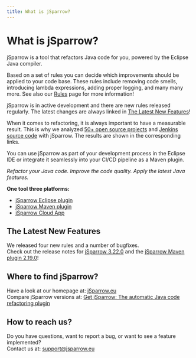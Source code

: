 ```yaml
---
title: What is jSparrow?
---
```


# What is jSparrow?

jSparrow is a tool that refactors Java code for you, powered by the Eclipse Java compiler.

Based on a set of rules you can decide which improvements should be applied to your code base. These rules include removing code smells, introducing lambda expressions, adding proper logging, and many many more. See also our [Rules](/rules/) page for more information!

jSparrow is in active development and there are new rules released regularly. The latest changes are always linked in [The Latest New Features](#the-latest-new-features)!

When it comes to refactoring, it is always important to have a measurable result. This is why we analyzed [50+ open source projects](github/statistics.html) and [Jenkins source code](/github/jenkins-statistics.html?p=jenkins-core) with jSparrow. The results are shown in the corresponding links.

You can use jSparrow as part of your development process in the Eclipse IDE or integrate it seamlessly into your CI/CD pipeline as a Maven plugin.

*Refactor your Java code.*
*Improve the code quality.*
*Apply the latest Java features.*

**One tool three platforms:**

* [jSparrow Eclipse plugin](eclipse/getting-started.html)
* [jSparrow Maven plugin](maven/getting-started.html)
* [jSparrow Cloud App](cloud/getting-started.html)

## The Latest New Features

We released four new rules and a number of bugfixes.  
Check out the release notes for [jSparrow 3.22.0](/eclipse/release-notes.html#_3-22-0) and the [jSparrow Maven plugin 2.19.0](/maven/release-notes.html#_2-19-0)!

## Where to find jSparrow?

Have a look at our homepage at: [jSparrow.eu](https://jsparrow.eu)  
Compare jSparrow versions at: [Get jSparrow: The automatic Java code refactoring plugin](https://jsparrow.eu/get-jsparrow/)

## How to reach us?

Do you have questions, want to report a bug, or want to see a feature implemented?  
Contact us at: [support@jsparrow.eu](mailto:support@jsparrow.eu)

